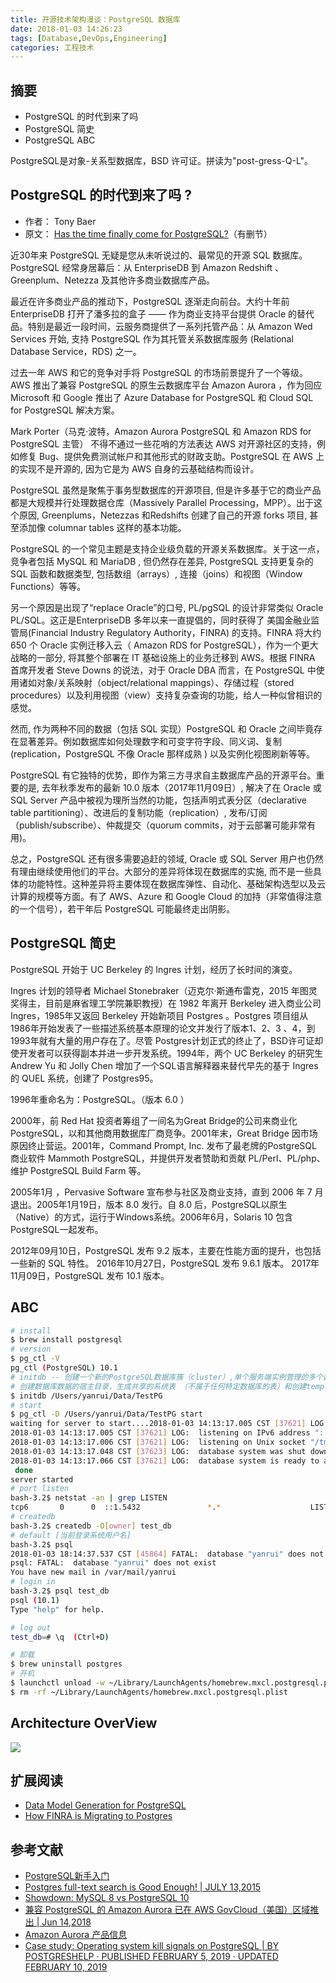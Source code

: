 ```yaml
---
title: 开源技术架构漫谈：PostgreSQL 数据库
date: 2018-01-03 14:26:23
tags: [Database,DevOps,Engineering]
categories: 工程技术
---
```

## 摘要
- PostgreSQL 的时代到来了吗
- PostgreSQL 简史
- PostgreSQL ABC

<!--more-->

PostgreSQL是对象-关系型数据库，BSD 许可证。拼读为"post-gress-Q-L"。

## PostgreSQL 的时代到来了吗 ?

- 作者： Tony Baer
- 原文： [Has the time finally come for PostgreSQL?](https://www.zdnet.com/article/has-the-time-finally-come-for-postgresql/)（有删节）

近30年来 PostgreSQL 无疑是您从未听说过的、最常见的开源 SQL 数据库。PostgreSQL 经常身居幕后：从 EnterpriseDB 到 Amazon Redshift 、Greenplum、Netezza 及其他许多商业数据库产品。

最近在许多商业产品的推动下，PostgreSQL 逐渐走向前台。大约十年前 EnterpriseDB 打开了潘多拉的盒子 —— 作为商业支持平台提供 Oracle 的替代品。特别是最近一段时间，云服务商提供了一系列托管产品：从 Amazon Wed Services 开始, 支持 PostgreSQL 作为其托管关系数据库服务 (Relational Database Service，RDS) 之一。

过去一年 AWS 和它的竞争对手将 PostgreSQL 的市场前景提升了一个等级。AWS 推出了兼容 PostgreSQL 的原生云数据库平台 Amazon Aurora ，作为回应 Microsoft 和 Google 推出了 Azure Database for PostgreSQL 和 Cloud SQL for PostgreSQL 解决方案。

Mark Porter（马克·波特，Amazon Aurora PostgreSQL  和 Amazon RDS for PostgreSQL 主管） 不得不通过一些花哨的方法表达 AWS 对开源社区的支持，例如修复 Bug、提供免费测试帐户和其他形式的财政支助。PostgreSQL 在 AWS 上的实现不是开源的, 因为它是为 AWS 自身的云基础结构而设计。

PostgreSQL 虽然是聚焦于事务型数据库的开源项目, 但是许多基于它的商业产品都是大规模并行处理数据仓库（Massively Parallel Processing，MPP）。出于这个原因,  Greenplums，Netezzas 和Redshifts 创建了自己的开源 forks 项目, 甚至添加像 columnar tables 这样的基本功能。

PostgreSQL 的一个常见主题是支持企业级负载的开源关系数据库。关于这一点，竞争者包括 MySQL 和 MariaDB , 但仍然存在差异, PostgreSQL 支持更复杂的 SQL 函数和数据类型, 包括数组（arrays）, 连接（joins）和视图（Window Functions）等等。

另一个原因是出现了“replace Oracle”的口号, PL/pgSQL 的设计非常类似 Oracle PL/SQL。这正是EnterpriseDB 多年以来一直提倡的，同时获得了 美国金融业监管局(Financial Industry Regulatory Authority，FINRA) 的支持。FINRA 将大约 650 个 Oracle 实例迁移入云（ Amazon RDS for PostgreSQL），作为一个更大战略的一部分, 将其整个部署在 IT 基础设施上的业务迁移到 AWS。根据 FINRA 首席开发者 Steve Downs 的说法，对于  Oracle DBA 而言，在 PostgreSQL 中使用诸如对象/关系映射（object/relational mappings）、存储过程（stored procedures）以及利用视图（view）支持复杂查询的功能，给人一种似曾相识的感觉。

然而, 作为两种不同的数据（包括 SQL 实现）PostgreSQL 和 Oracle 之间毕竟存在显著差异。例如数据库如何处理数字和可变字符字段、同义词、复制 (replication，PostgreSQL 不像 Oracle 那样成熟 ) 以及实例化视图刷新等等。

PostgreSQL 有它独特的优势，即作为第三方寻求自主数据库产品的开源平台。重要的是, 去年秋季发布的最新 10.0 版本（2017年11月09日）, 解决了在 Oracle 或 SQL Server 产品中被视为理所当然的功能，包括声明式表分区（declarative table partitioning）、改进后的复制功能（replication）, 发布/订阅（publish/subscribe）、仲裁提交（quorum commits，对于云部署可能非常有用)。

总之，PostgreSQL 还有很多需要追赶的领域,  Oracle 或 SQL Server 用户也仍然有理由继续使用他们的平台。大部分的差异将体现在数据库的实施, 而不是一些具体的功能特性。这种差异将主要体现在数据库弹性、自动化、基础架构选型以及云计算的规模等方面。有了 AWS、Azure 和 Google Cloud 的加持（非常值得注意的一个信号），若干年后 PostgreSQL 可能最终走出阴影。

## PostgreSQL 简史

PostgreSQL 开始于 UC Berkeley 的 Ingres 计划，经历了长时间的演变。

Ingres 计划的领导者 Michael Stonebraker（迈克尔·斯通布雷克，2015 年图灵奖得主，目前是麻省理工学院兼职教授）在 1982 年离开 Berkeley 进入商业公司 Ingres，1985年又返回 Berkeley 开始新项目 Postgres 。Postgres 项目组从1986年开始发表了一些描述系统基本原理的论文并发行了版本1、2、3 、4，到1993年就有大量的用户存在了。尽管 Postgres计划正式的终止了，BSD许可证却使开发者可以获得副本并进一步开发系统。1994年，两个 UC Berkeley 的研究生 Andrew Yu 和 Jolly Chen 增加了一个SQL语言解释器来替代早先的基于 Ingres 的 QUEL 系统，创建了 Postgres95。

1996年重命名为：PostgreSQL。（版本 6.0 ）

2000年，前 Red Hat 投资者筹组了一间名为Great Bridge的公司来商业化PostgreSQL，以和其他商用数据库厂商竞争。2001年末，Great Bridge 因市场原因终止营运。2001年，Command Prompt, Inc. 发布了最老牌的PostgreSQL 商业软件 Mammoth PostgreSQL，并提供开发者赞助和贡献 PL/Perl、PL/php、维护 PostgreSQL Build Farm 等。

2005年1月 ，Pervasive Software 宣布参与社区及商业支持，直到 2006 年 7 月退出。2005年1月19日，版本 8.0 发行。自 8.0 后，PostgreSQL以原生（Native）的方式，运行于Windows系统。2006年6月，Solaris 10 包含 PostgreSQL一起发布。

2012年09月10日，PostgreSQL 发布 9.2 版本，主要在性能方面的提升，也包括一些新的 SQL 特性。
2016年10月27日，PostgreSQL 发布 9.6.1 版本。
2017年11月09日，PostgreSQL 发布 10.1 版本。

## ABC

```bash
# install
$ brew install postgresql
# version
$ pg_ctl -V
pg_ctl (PostgreSQL) 10.1
# initdb -- 创建一个新的PostgreSQL数据库簇（cluster）,单个服务端实例管理的多个数据库的集合。
# 创建数据库数据的宿主目录，生成共享的系统表 （不属于任何特定数据库的表）和创建template1 和postgres数据库
$ initdb /Users/yanrui/Data/TestPG
# start
$ pg_ctl -D /Users/yanrui/Data/TestPG start
waiting for server to start....2018-01-03 14:13:17.005 CST [37621] LOG:  listening on IPv4 address "127.0.0.1", port 5432
2018-01-03 14:13:17.005 CST [37621] LOG:  listening on IPv6 address "::1", port 5432
2018-01-03 14:13:17.006 CST [37621] LOG:  listening on Unix socket "/tmp/.s.PGSQL.5432"
2018-01-03 14:13:17.048 CST [37623] LOG:  database system was shut down at 2018-01-03 14:11:30 CST
2018-01-03 14:13:17.066 CST [37621] LOG:  database system is ready to accept connections
 done
server started
# port listen
bash-3.2$ netstat -an | grep LISTEN     
tcp6       0      0  ::1.5432               *.*                    LISTEN
# createdb
bash-3.2$ createdb -O[owner] test_db
# default [当前登录系统用户名]
bash-3.2$ psql
2018-01-03 18:14:37.537 CST [45864] FATAL:  database "yanrui" does not exist
psql: FATAL:  database "yanrui" does not exist
You have new mail in /var/mail/yanrui
# login in
bash-3.2$ psql test_db
psql (10.1)
Type "help" for help.

# log out
test_db=# \q  (Ctrl+D)

# 卸载
$ brew uninstall postgres
# 开机
$ launchctl unload -w ~/Library/LaunchAgents/homebrew.mxcl.postgresql.plist
$ rm -rf ~/Library/LaunchAgents/homebrew.mxcl.postgresql.plist
```

## Architecture OverView

![](http://riboseyim-qiniu.riboseyim.com/DB_PostgreSQL_Overview.png)


## 扩展阅读
- [Data Model Generation for PostgreSQL](http://packagemain.blogspot.it/2016/05/data-model-generation-for-postgresql.html)
- [How FINRA is Migrating to Postgres](https://postgresconf.org/conferences/2018/program/proposals/finra-placeholder)

## 参考文献
- [PostgreSQL新手入门](http://www.ruanyifeng.com/blog/2013/12/getting_started_with_postgresql.html)
- [Postgres full-text search is Good Enough! | JULY 13,2015](http://rachbelaid.com/postgres-full-text-search-is-good-enough/)
- [Showdown: MySQL 8 vs PostgreSQL 10](https://hackernoon.com/showdown-mysql-8-vs-postgresql-10-3fe23be5c19e)
- [兼容 PostgreSQL 的 Amazon Aurora 已在 AWS GovCloud（美国）区域推出 | Jun 14,2018](https://aws.amazon.com/cn/about-aws/whats-new/2018/06/amazon-aurora-postgresql-compatibility-in-aws-govcloud-us/)
- [Amazon Aurora 产品信息](https://aws.amazon.com/cn/rds/aurora/)
- [Case study: Operating system kill signals on PostgreSQL | BY POSTGRESHELP · PUBLISHED FEBRUARY 5, 2019 · UPDATED FEBRUARY 10, 2019](https://postgreshelp.com/operating-system-kill-signals-on-postgresql/)
